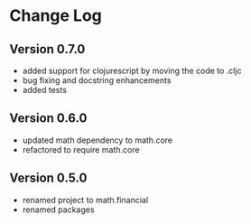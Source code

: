 Change Log
==========

Version 0.7.0
-------------
* added support for clojurescript by moving the code to .cljc
* bug fixing and docstring enhancements
* added tests

Version 0.6.0
-------------
* updated math dependency to math.core
* refactored to require math.core

Version 0.5.0
-------------
* renamed project to math.financial
* renamed packages
